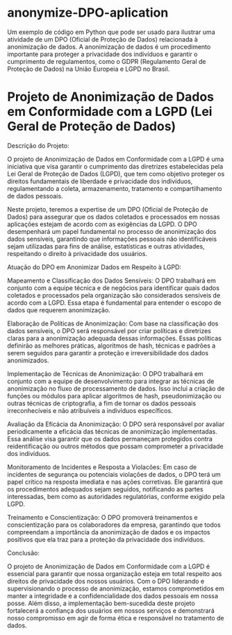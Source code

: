 # anonymize-DPO-aplication
 Um exemplo de código em Python que pode ser usado para ilustrar uma atividade de um DPO (Oficial de Proteção de Dados) relacionada à anonimização de dados. A anonimização de dados é um procedimento importante para proteger a privacidade dos indivíduos e garantir o cumprimento de regulamentos, como o GDPR (Regulamento Geral de Proteção de Dados) na União Europeia e LGPD no Brasil.

# Projeto de Anonimização de Dados em Conformidade com a LGPD (Lei Geral de Proteção de Dados)

Descrição do Projeto:

O projeto de Anonimização de Dados em Conformidade com a LGPD é uma iniciativa que visa garantir o cumprimento das diretrizes estabelecidas pela Lei Geral de Proteção de Dados (LGPD), que tem como objetivo proteger os direitos fundamentais de liberdade e privacidade dos indivíduos, regulamentando a coleta, armazenamento, tratamento e compartilhamento de dados pessoais.

Neste projeto, teremos a expertise de um DPO (Oficial de Proteção de Dados) para assegurar que os dados coletados e processados em nossas aplicações estejam de acordo com as exigências da LGPD. O DPO desempenhará um papel fundamental no processo de anonimização dos dados sensíveis, garantindo que informações pessoais não identificáveis sejam utilizadas para fins de análise, estatísticas e outras atividades, respeitando o direito à privacidade dos usuários.

Atuação do DPO em Anonimizar Dados em Respeito à LGPD:

Mapeamento e Classificação dos Dados Sensíveis: O DPO trabalhará em conjunto com a equipe técnica e de negócios para identificar quais dados coletados e processados pela organização são considerados sensíveis de acordo com a LGPD. Essa etapa é fundamental para entender o escopo de dados que requerem anonimização.

Elaboração de Políticas de Anonimização: Com base na classificação dos dados sensíveis, o DPO será responsável por criar políticas e diretrizes claras para a anonimização adequada dessas informações. Essas políticas definirão as melhores práticas, algoritmos de hash, técnicas e padrões a serem seguidos para garantir a proteção e irreversibilidade dos dados anonimizados.

Implementação de Técnicas de Anonimização: O DPO trabalhará em conjunto com a equipe de desenvolvimento para integrar as técnicas de anonimização no fluxo de processamento de dados. Isso inclui a criação de funções ou módulos para aplicar algoritmos de hash, pseudonimização ou outras técnicas de criptografia, a fim de tornar os dados pessoais irreconhecíveis e não atribuíveis a indivíduos específicos.

Avaliação da Eficácia da Anonimização: O DPO será responsável por avaliar periodicamente a eficácia das técnicas de anonimização implementadas. Essa análise visa garantir que os dados permaneçam protegidos contra reidentificação ou outros métodos que possam comprometer a privacidade dos indivíduos.

Monitoramento de Incidentes e Resposta a Violacões: Em caso de incidentes de segurança ou potenciais violações de dados, o DPO terá um papel crítico na resposta imediata e nas ações corretivas. Ele garantirá que os procedimentos adequados sejam seguidos, notificando as partes interessadas, bem como as autoridades regulatórias, conforme exigido pela LGPD.

Treinamento e Conscientização: O DPO promoverá treinamentos e conscientização para os colaboradores da empresa, garantindo que todos compreendam a importância da anonimização de dados e os impactos positivos que ela traz para a proteção da privacidade dos indivíduos.

Conclusão:

O projeto de Anonimização de Dados em Conformidade com a LGPD é essencial para garantir que nossa organização esteja em total respeito aos direitos de privacidade dos nossos usuários. Com o DPO liderando e supervisionando o processo de anonimização, estamos comprometidos em manter a integridade e a confidencialidade dos dados pessoais em nossa posse. Além disso, a implementação bem-sucedida deste projeto fortalecerá a confiança dos usuários em nossos serviços e demonstrará nosso compromisso em agir de forma ética e responsável no tratamento de dados.
